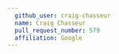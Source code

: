 ```yaml
---
  github_user: craig-chasseur
  name: Craig Chasseur
  pull_request_number: 579
  affiliation: Google
---
```

